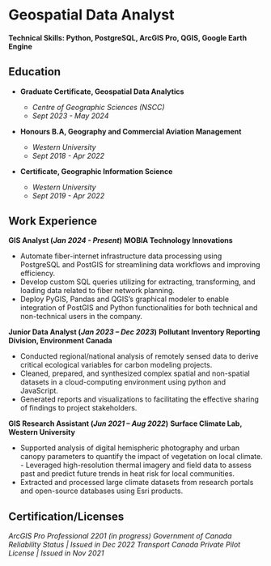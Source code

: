 # Geospatial Data Analyst
#### Technical Skills: Python, PostgreSQL, ArcGIS Pro, QGIS, Google Earth Engine

## Education
- **Graduate Certificate, Geospatial Data Analytics**
  - *Centre of Geographic Sciences (NSCC)*
  - _Sept 2023 - May 2024_

- **Honours B.A, Geography and Commercial Aviation Management**
  - *Western University*
  - _Sept 2018 - Apr 2022_

- **Certificate, Geographic Information Science**
  - *Western University*
  - _Sept 2019 - Apr 2022_

## Work Experience
**GIS Analyst (_Jan 2024 - Present_)**
**MOBIA Technology Innovations**
- Automate fiber-internet infrastructure data processing using PostgreSQL and PostGIS for streamlining data workflows and improving efficiency.
- Develop custom SQL queries utilizing for extracting, transforming, and loading data related to fiber network planning. 
- Deploy PyGIS, Pandas and QGIS’s graphical modeler to enable integration of PostGIS and Python functionalities for both technical and non-technical users in the company. 


**Junior Data Analyst (_Jan 2023 – Dec 2023_)**
**Pollutant Inventory Reporting Division, Environment Canada**
- Conducted regional/national analysis of remotely sensed data to derive critical ecological variables for carbon modeling projects.
- Cleaned, prepared, and synthesized complex spatial and non-spatial datasets in a cloud-computing environment using python and JavaScript.
- Generated reports and visualizations to facilitating the effective sharing of findings to project stakeholders.

**GIS Research Assistant (_Jun 2021 – Aug 2022_)**
**Surface Climate Lab, Western University**
- Supported analysis of digital hemispheric photography and urban canopy parameters to quantify the impact of vegetation on local climate.                                                                                                                - Leveraged high-resolution thermal imagery and field data to assess past and predict future trends in heat risk for local communities.
- Extracted and processed large climate datasets from research portals and open-source databases using Esri products. 

## Certification/Licenses
*ArcGIS Pro Professional 2201 (in progress)*
*Government of Canada Reliability Status | Issued in Dec 2022*
*Transport Canada Private Pilot License | Issued in Nov 2021*
